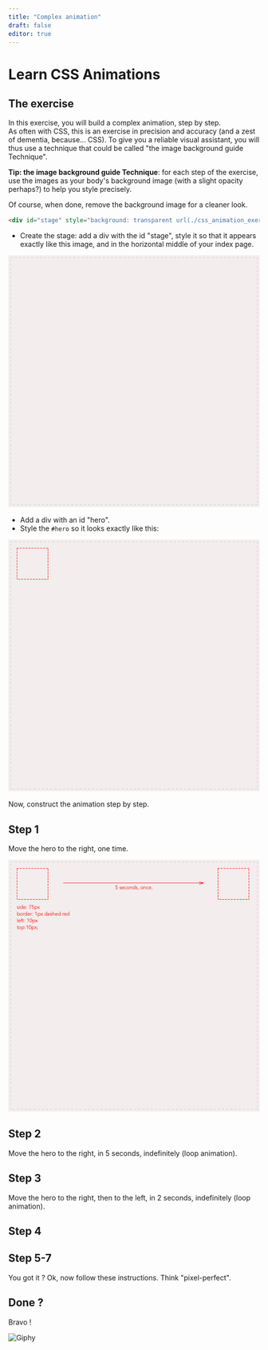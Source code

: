 ```yaml
---
title: "Complex animation"
draft: false
editor: true
---
```


# Learn CSS Animations

## The exercise

In this exercise, you will build a complex animation, step by step.  
As often with CSS, this is an exercise in precision and accuracy (and a zest of dementia, because... CSS). To give you a reliable visual assistant, you will thus use a technique that could be called "the image background guide Technique". 

**Tip: the image background guide Technique**: for each step of the exercise, use the images  as your body's background image (with a slight opacity perhaps?) to help you style precisely.  

Of course, when done, remove the background image for a cleaner look.

```html
<div id="stage" style="background: transparent url(./css_animation_exercise_stage.png) 0 0 no-repeat;">
```

- Create the stage: add a div with the id "stage", style it so that it appears exactly like this image, and in the horizontal middle of your index page.   

![](./css_animation_exercise_stage.png)

- Add a div with an id "hero".
- Style the `#hero` so it looks exactly like this: 

![](./css_animation_exercise_square.png)

Now, construct the animation step by step.

## Step 1

Move the hero to the right, one time.  

![](./css_animation_exercise_1.png)

## Step 2

Move the hero to the right, in 5 seconds, indefinitely (loop animation).  

[](./css_animation_exercise_2.png)

## Step 3

Move the hero to the right, then to the left, in 2 seconds, indefinitely (loop animation).  

[](./css_animation_exercise_3.png)

## Step 4

[](./css_animation_exercise_2.png)

## Step 5-7

You got it ? Ok, now follow these instructions. Think "pixel-perfect".  

[](./css_animation_exercise_4.png)

## 

## Done ?

Bravo ! 

![Giphy](./dog-five.gif)
